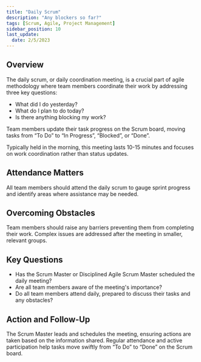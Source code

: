 ```yaml
---
title: "Daily Scrum"
description: "Any blockers so far?"
tags: [Scrum, Agile, Project Management]
sidebar_position: 10
last_update:
  date: 2/5/2023
---
```



## Overview

The daily scrum, or daily coordination meeting, is a crucial part of agile methodology where team members coordinate their work by addressing three key questions:

- What did I do yesterday?
- What do I plan to do today?
- Is there anything blocking my work?

Team members update their task progress on the Scrum board, moving tasks from “To Do” to “In Progress”, “Blocked”, or “Done”.

Typically held in the morning, this meeting lasts 10-15 minutes and focuses on work coordination rather than status updates.

## Attendance Matters

All team members should attend the daily scrum to gauge sprint progress and identify areas where assistance may be needed.

## Overcoming Obstacles

Team members should raise any barriers preventing them from completing their work. Complex issues are addressed after the meeting in smaller, relevant groups.

## Key Questions

- Has the Scrum Master or Disciplined Agile Scrum Master scheduled the daily meeting?
- Are all team members aware of the meeting's importance?
- Do all team members attend daily, prepared to discuss their tasks and any obstacles?

## Action and Follow-Up

The Scrum Master leads and schedules the meeting, ensuring actions are taken based on the information shared. Regular attendance and active participation help tasks move swiftly from “To Do” to “Done” on the Scrum board.